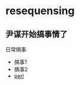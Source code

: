 # resequensing

## 尹谋开始搞事情了

日常搞事

- 搞事1
- 搞事2
- [perl](https://github.com/yinm2018/resequensing/blob/master/practise.pl)